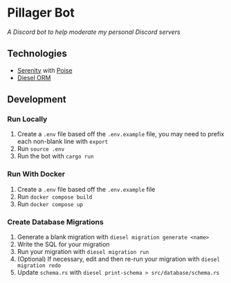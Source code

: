 # Pillager Bot
*A Discord bot to help moderate my personal Discord servers*

## Technologies
- [Serenity](https://github.com/serenity-rs/serenity) with [Poise](https://github.com/serenity-rs/poise)
- [Diesel ORM](https://diesel.rs/)

## Development

### Run Locally
1. Create a `.env` file based off the `.env.example` file, you may need to prefix each non-blank line with `export `
2. Run `source .env`
3. Run the bot with `cargo run`

### Run With Docker
1. Create a `.env` file based off the `.env.example` file
2. Run `docker compose build`
3. Run `docker compose up`

### Create Database Migrations
1. Generate a blank migration with `diesel migration generate <name>`
2. Write the SQL for your migration
3. Run your migration with `diesel migration run`
4. (Optional) If necessary, edit and then re-run your migration with `diesel migration redo`
5. Update `schema.rs` with `diesel print-schema > src/database/schema.rs`
